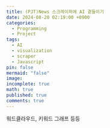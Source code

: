 ```yaml
---
title: (PJT)News 스크레이퍼에 AI 곁들이기
date: 2024-08-20 02:19:00 +0900
categories:
  - Programming
  - Project
tags:
  - AI
  - visualization
  - scraper
  - Javascript
pin: false
mermaid: "false"
image: 
incomplete: true
math: true
published: true
comments: true
---
```

워드클라우드, 키워드 그래프 등등